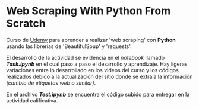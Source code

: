 # Web Scraping With Python From Scratch

Curso de [Udemy](https://www.udemy.com/course/web-scraping-python-tutorial/) para aprender a realizar 'web scraping' con __Python__ usando las librerías de 'BeautifulSoup' y 'requests'.

El desarrollo de la actividad se evidencia en el _notebook_ llamado ___Task.ipynb___ en el cual paso a paso el desarrollo y aprendizaje. Hay ligeras variaciones entre lo desarrollado en los videos del curso y los códigos realizados debido a la actualización del sitio donde se extraía la información _(cambio de etiquetas web o similar)_.

En el archivo ___Test.ipynb___ se encuentra el código subido para entregar en la actividad calificativa.
